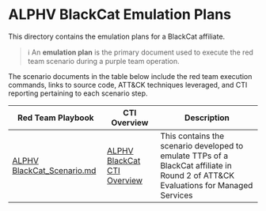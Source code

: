 # ALPHV BlackCat Emulation Plans

This directory contains the emulation plans for a BlackCat affiliate.

> :information_source: An **emulation plan** is the primary document used to
> execute the red team scenario during a purple team operation.

The scenario documents in the table below include the red team execution
commands, links to source code, ATT&CK techniques leveraged, and CTI reporting
pertaining to each scenario step.

| Red Team Playbook | CTI Overview | Description |
| ----------------- | ------------------- | ----------- |
| [ALPHV BlackCat_Scenario.md](./ALPHV_BlackCat_Scenario.md) | [ALPHV BlackCat CTI Overview](../CTI_Emulation_Resources/ALPHV-Blackcat_Scenario_Overview.md) | This contains the scenario developed to emulate TTPs of a BlackCat affiliate in Round 2 of ATT&CK Evaluations for Managed Services |
